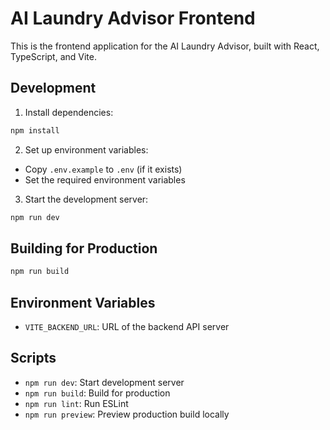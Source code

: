 # AI Laundry Advisor Frontend

This is the frontend application for the AI Laundry Advisor, built with React, TypeScript, and Vite.

## Development

1. Install dependencies:
```bash
npm install
```

2. Set up environment variables:
- Copy `.env.example` to `.env` (if it exists)
- Set the required environment variables

3. Start the development server:
```bash
npm run dev
```

## Building for Production

```bash
npm run build
```

## Environment Variables

- `VITE_BACKEND_URL`: URL of the backend API server

## Scripts

- `npm run dev`: Start development server
- `npm run build`: Build for production
- `npm run lint`: Run ESLint
- `npm run preview`: Preview production build locally

